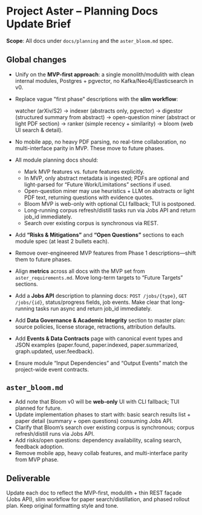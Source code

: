 # Project Aster – Planning Docs Update Brief

**Scope**: All docs under `docs/planning` and the `aster_bloom.md` spec.

## Global changes
- Unify on the **MVP-first approach**: a single monolith/modulith with clean internal modules, Postgres + pgvector, no Kafka/Neo4j/Elasticsearch in v0.
- Replace vague "first phase" descriptions with the **slim workflow**:

  watcher (arXiv/S2) → indexer (abstracts only, pgvector) → digestor (structured summary from abstract) → open-question miner (abstract or light PDF section) → ranker (simple recency + similarity) → bloom (web UI search & detail).

- No mobile app, no heavy PDF parsing, no real-time collaboration, no multi-interface parity in MVP. These move to future phases.
- All module planning docs should:
  - Mark MVP features vs. future features explicitly.
  - In MVP, only abstract metadata is ingested; PDFs are optional and light-parsed for “Future Work/Limitations” sections if used.
  - Open-question miner may use heuristics + LLM on abstracts or light PDF text, returning questions with evidence quotes.
  - Bloom MVP is web-only with optional CLI fallback; TUI is postponed.
  - Long-running corpus refresh/distill tasks run via Jobs API and return job_id immediately.
  - Search over existing corpus is synchronous via REST.

- Add **“Risks & Mitigations”** and **“Open Questions”** sections to each module spec (at least 2 bullets each).
- Remove over-engineered MVP features from Phase 1 descriptions—shift them to future phases.
- Align **metrics** across all docs with the MVP set from `aster_requirements.md`. Move long-term targets to “Future Targets” sections.
- Add a **Jobs API** description to planning docs: `POST /jobs/{type}`, `GET /jobs/{id}`, status/progress fields, job events. Make clear that long-running tasks run async and return job_id immediately.
- Add **Data Governance & Academic Integrity** section to master plan: source policies, license storage, retractions, attribution defaults.
- Add **Events & Data Contracts** page with canonical event types and JSON examples (paper.found, paper.indexed, paper.summarized, graph.updated, user.feedback).
- Ensure module “Input Dependencies” and “Output Events” match the project-wide event contracts.

## `aster_bloom.md`
- Add note that Bloom v0 will be **web-only** UI with CLI fallback; TUI planned for future.
- Update implementation phases to start with: basic search results list + paper detail (summary + open questions) consuming Jobs API.
- Clarify that Bloom’s search over existing corpus is synchronous; corpus refresh/distill runs via Jobs API.
- Add risks/open questions: dependency availability, scaling search, feedback adoption.
- Remove mobile app, heavy collab features, and multi-interface parity from MVP phase.

## Deliverable
Update each doc to reflect the MVP-first, modulith + thin REST façade (Jobs API), slim workflow for paper search/distillation, and phased rollout plan. Keep original formatting style and tone.
